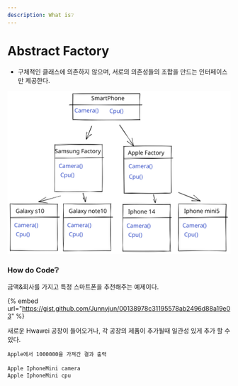 ```yaml
---
description: What is❔
---
```


# Abstract Factory

* 구체적인 클래스에 의존하지 않으며, 서로의 의존성들의 조합을 만드는 인터페이스만 제공한다.

<img src="../../.gitbook/assets/file.drawing (2) (1) (1) (1).svg" alt="" class="gitbook-drawing">

### How do Code❔

&#x20;금액&회사를 가지고 특정 스마트폰을 추천해주는 예제이다.

{% embed url="https://gist.github.com/Junnyjun/00138978c31195578ab2496d88a19e03" %}

&#x20;새로운 Hwawei 공장이 들어오거나, 각 공장의 제품이 추가될때 일관성 있게 추가 할 수 있다.



```
Apple에서 1000000을 가져간 결과 출력

Apple IphoneMini camera
Apple IphoneMini cpu
```
